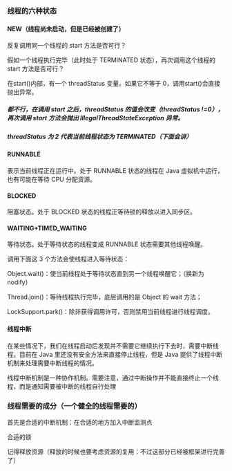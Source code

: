 ### 线程的六种状态

#### NEW（线程尚未启动，但是已经被创建了）

反复调用同一个线程的 start 方法是否可行？

假如一个线程执行完毕（此时处于 TERMINATED 状态），再次调用这个线程的 start 方法是否可行？

在start()内部，有一个 threadStatus 变量。如果它不等于 0，调用start()会直接抛出异常。

##### 都不行，在调用 start 之后，threadStatus 的值会改变（threadStatus !=0），再次调用 start 方法会抛出 IllegalThreadStateException 异常。
##### threadStatus 为 2 代表当前线程状态为 TERMINATED（下面会讲）

#### RUNNABLE
表示当前线程正在运行中。处于 RUNNABLE 状态的线程在 Java 虚拟机中运行，也有可能在等待 CPU 分配资源。

#### BLOCKED
阻塞状态。处于 BLOCKED 状态的线程正等待锁的释放以进入同步区。

#### WAITING+TIMED_WAITING
等待状态。处于等待状态的线程变成 RUNNABLE 状态需要其他线程唤醒。

调用下面这 3 个方法会使线程进入等待状态：

Object.wait()：使当前线程处于等待状态直到另一个线程唤醒它；（换新为nodify）

Thread.join()：等待线程执行完毕，底层调用的是 Object 的 wait 方法；

LockSupport.park()：除非获得调用许可，否则禁用当前线程进行线程调度。

#### 线程中断

在某些情况下，我们在线程启动后发现并不需要它继续执行下去时，需要中断线程。目前在 Java 里还没有安全方法来直接停止线程，但是 Java 提供了线程中断机制来处理需要中断线程的情况。

线程中断机制是一种协作机制。需要注意，通过中断操作并不能直接终止一个线程，而是通知需要被中断的线程自行处理



### 线程需要的成分（一个健全的线程需要的）

首先是合适的中断机制：在合适的地方加入中断监测点

合适的锁

记得释放资源（释放的时候也要考虑资源的复用：不过这部分已经被框架进行完善了）
